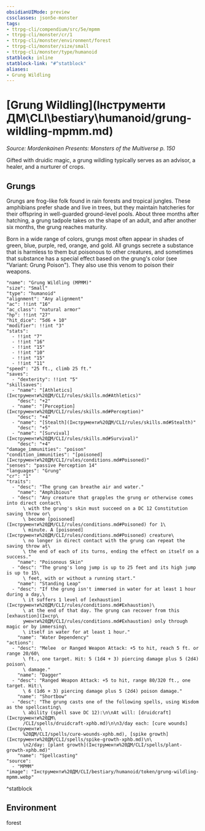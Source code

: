 ```yaml
---
obsidianUIMode: preview
cssclasses: json5e-monster
tags:
- ttrpg-cli/compendium/src/5e/mpmm
- ttrpg-cli/monster/cr/1
- ttrpg-cli/monster/environment/forest
- ttrpg-cli/monster/size/small
- ttrpg-cli/monster/type/humanoid
statblock: inline
statblock-link: "#^statblock"
aliases:
- Grung Wildling
---
```

# [Grung Wildling](Інструменти ДМ\CLI\bestiary\humanoid/grung-wildling-mpmm.md)
*Source: Mordenkainen Presents: Monsters of the Multiverse p. 150*  

Gifted with druidic magic, a grung wildling typically serves as an advisor, a healer, and a nurturer of crops.

## Grungs

Grungs are frog-like folk found in rain forests and tropical jungles. These amphibians prefer shade and live in trees, but they maintain hatcheries for their offspring in well-guarded ground-level pools. About three months after hatching, a grung tadpole takes on the shape of an adult, and after another six months, the grung reaches maturity.

Born in a wide range of colors, grungs most often appear in shades of green, blue, purple, red, orange, and gold. All grungs secrete a substance that is harmless to them but poisonous to other creatures, and sometimes that substance has a special effect based on the grung's color (see "Variant: Grung Poison"). They also use this venom to poison their weapons.

```statblock
"name": "Grung Wildling (MPMM)"
"size": "Small"
"type": "humanoid"
"alignment": "Any alignment"
"ac": !!int "16"
"ac_class": "natural armor"
"hp": !!int "27"
"hit_dice": "5d6 + 10"
"modifier": !!int "3"
"stats":
  - !!int "7"
  - !!int "16"
  - !!int "15"
  - !!int "10"
  - !!int "15"
  - !!int "11"
"speed": "25 ft., climb 25 ft."
"saves":
  - "dexterity": !!int "5"
"skillsaves":
  - "name": "[Athletics](Інструменти%20ДМ/CLI/rules/skills.md#Athletics)"
    "desc": "+2"
  - "name": "[Perception](Інструменти%20ДМ/CLI/rules/skills.md#Perception)"
    "desc": "+4"
  - "name": "[Stealth](Інструменти%20ДМ/CLI/rules/skills.md#Stealth)"
    "desc": "+5"
  - "name": "[Survival](Інструменти%20ДМ/CLI/rules/skills.md#Survival)"
    "desc": "+4"
"damage_immunities": "poison"
"condition_immunities": "[poisoned](Інструменти%20ДМ/CLI/rules/conditions.md#Poisoned)"
"senses": "passive Perception 14"
"languages": "Grung"
"cr": "1"
"traits":
  - "desc": "The grung can breathe air and water."
    "name": "Amphibious"
  - "desc": "Any creature that grapples the grung or otherwise comes into direct contact\
      \ with the grung's skin must succeed on a DC 12 Constitution saving throw or\
      \ become [poisoned](Інструменти%20ДМ/CLI/rules/conditions.md#Poisoned) for 1\
      \ minute. A [poisoned](Інструменти%20ДМ/CLI/rules/conditions.md#Poisoned) creature\
      \ no longer in direct contact with the grung can repeat the saving throw at\
      \ the end of each of its turns, ending the effect on itself on a success."
    "name": "Poisonous Skin"
  - "desc": "The grung's long jump is up to 25 feet and its high jump is up to 15\
      \ feet, with or without a running start."
    "name": "Standing Leap"
  - "desc": "If the grung isn't immersed in water for at least 1 hour during a day,\
      \ it suffers 1 level of [exhaustion](Інструменти%20ДМ/CLI/rules/conditions.md#Exhaustion)\
      \ at the end of that day. The grung can recover from this [exhaustion](Інстр\
      ументи%20ДМ/CLI/rules/conditions.md#Exhaustion) only through magic or by immersing\
      \ itself in water for at least 1 hour."
    "name": "Water Dependency"
"actions":
  - "desc": "Melee  or Ranged Weapon Attack: +5 to hit, reach 5 ft. or range 20/60\
      \ ft., one target. Hit: 5 (1d4 + 3) piercing damage plus 5 (2d4) poison\
      \ damage."
    "name": "Dagger"
  - "desc": "Ranged Weapon Attack: +5 to hit, range 80/320 ft., one target. Hit:\
      \ 6 (1d6 + 3) piercing damage plus 5 (2d4) poison damage."
    "name": "Shortbow"
  - "desc": "The grung casts one of the following spells, using Wisdom as the spellcasting\
      \ ability (spell save DC 12):\n\nAt will: [druidcraft](Інструменти%20ДМ\
      /CLI/spells/druidcraft-xphb.md)\n\n3/day each: [cure wounds](Інструменти\
      %20ДМ/CLI/spells/cure-wounds-xphb.md), [spike growth](Інструменти%20ДМ/CLI/spells/spike-growth-xphb.md)\n\
      \n2/day: [plant growth](Інструменти%20ДМ/CLI/spells/plant-growth-xphb.md)"
    "name": "Spellcasting"
"source":
  - "MPMM"
"image": "Інструменти%20ДМ/CLI/bestiary/humanoid/token/grung-wildling-mpmm.webp"
```
^statblock

## Environment

forest